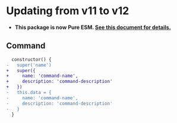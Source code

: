 # Updating from v11 to v12

- **This package is now Pure ESM. [See this document for details.](https://gist.github.com/sindresorhus/a39789f98801d908bbc7ff3ecc99d99c)**

## Command

```diff
  constructor() {
-   super('name')
+   super({
+     name: 'command-name',
+     description: 'command-description'
+   })
-   this.data = {
-     name: 'command-name',
-     description: 'command-description'
-   }
  }
```
